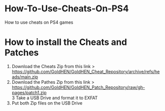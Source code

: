 # How-To-Use-Cheats-On-PS4
How to use cheats on PS4 games    

# How to install the Cheats and Patches      
1. Download the Cheats Zip from this link > https://github.com/GoldHEN/GoldHEN_Cheat_Repository/archive/refs/heads/main.zip       
2. Download the Pathes Zip from this link > https://github.com/GoldHEN/GoldHEN_Patch_Repository/raw/gh-pages/patch1.zip           
3 Take a USB Drive and format it to EXFAT        
4. Put both Zip files on the USB Drive     
